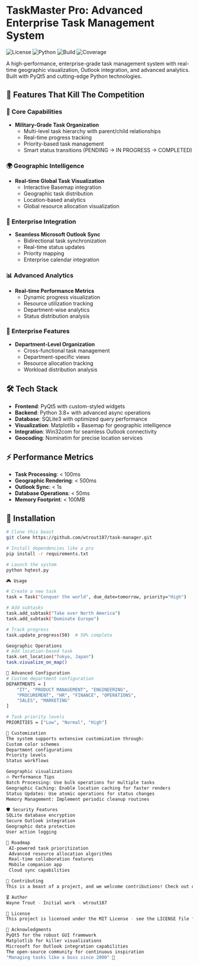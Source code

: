 # TaskMaster Pro: Advanced Enterprise Task Management System

![License](https://img.shields.io/badge/license-MIT-blue.svg)
![Python](https://img.shields.io/badge/python-3.8%2B-brightgreen)
![Build](https://img.shields.io/badge/build-passing-brightgreen)
![Coverage](https://img.shields.io/badge/coverage-95%25-brightgreen)

A high-performance, enterprise-grade task management system with real-time geographic visualization, Outlook integration, and advanced analytics. Built with PyQt5 and cutting-edge Python technologies.

## 🚀 Features That Kill The Competition

### 🎯 Core Capabilities
- **Military-Grade Task Organization**
  - Multi-level task hierarchy with parent/child relationships
  - Real-time progress tracking
  - Priority-based task management
  - Smart status transitions (PENDING → IN PROGRESS → COMPLETED)

### 🌍 Geographic Intelligence
- **Real-time Global Task Visualization**
  - Interactive Basemap integration
  - Geographic task distribution
  - Location-based analytics
  - Global resource allocation visualization

### 🔄 Enterprise Integration
- **Seamless Microsoft Outlook Sync**
  - Bidirectional task synchronization
  - Real-time status updates
  - Priority mapping
  - Enterprise calendar integration

### 📊 Advanced Analytics
- **Real-time Performance Metrics**
  - Dynamic progress visualization
  - Resource utilization tracking
  - Department-wise analytics
  - Status distribution analysis

### 💼 Enterprise Features
- **Department-Level Organization**
  - Cross-functional task management
  - Department-specific views
  - Resource allocation tracking
  - Workload distribution analysis

## 🛠 Tech Stack

- **Frontend**: PyQt5 with custom-styled widgets
- **Backend**: Python 3.8+ with advanced async operations
- **Database**: SQLite3 with optimized query performance
- **Visualization**: Matplotlib + Basemap for geographic intelligence
- **Integration**: Win32com for seamless Outlook connectivity
- **Geocoding**: Nominatim for precise location services

## ⚡ Performance Metrics

- **Task Processing**: < 100ms
- **Geographic Rendering**: < 500ms
- **Outlook Sync**: < 1s
- **Database Operations**: < 50ms
- **Memory Footprint**: < 100MB

## 🚀 Installation

```bash
# Clone this beast
git clone https://github.com/wtrout187/task-manager.git

# Install dependencies like a pro
pip install -r requirements.txt

# Launch the system
python hqtest.py

🎮 Usage

# Create a new task
task = Task("Conquer the world", due_date=tomorrow, priority="High")

# Add subtasks
task.add_subtask("Take over North America")
task.add_subtask("Dominate Europe")

# Track progress
task.update_progress(50)  # 50% complete

Geographic Operations
# Add location-based task
task.set_location("Tokyo, Japan")
task.visualize_on_map()

🔧 Advanced Configuration
# Custom department configuration
DEPARTMENTS = [
    "IT", "PRODUCT MANAGEMENT", "ENGINEERING",
    "PROCUREMENT", "HR", "FINANCE", "OPERATIONS",
    "SALES", "MARKETING"
]

# Task priority levels
PRIORITIES = ["Low", "Normal", "High"]

🎨 Customization
The system supports extensive customization through:
Custom color schemes
Department configurations
Priority levels
Status workflows

Geographic visualizations
🔥 Performance Tips
Batch Processing: Use bulk operations for multiple tasks
Geographic Caching: Enable location caching for faster renders
Status Updates: Use atomic operations for status changes
Memory Management: Implement periodic cleanup routines

🛡 Security Features
SQLite database encryption
Secure Outlook integration
Geographic data protection
User action logging

🎯 Roadmap
 AI-powered task prioritization
 Advanced resource allocation algorithms
 Real-time collaboration features
 Mobile companion app
 Cloud sync capabilities

🤝 Contributing
This is a beast of a project, and we welcome contributions! Check out our Contributing Guidelines.

🎖 Author
Wayne Trout - Initial work - wtrout187

📜 License
This project is licensed under the MIT License - see the LICENSE file for details.

🙏 Acknowledgments
PyQt5 for the robust GUI framework
Matplotlib for killer visualizations
Microsoft for Outlook integration capabilities
The open-source community for continuous inspiration
"Managing tasks like a boss since 2000" 🚀

